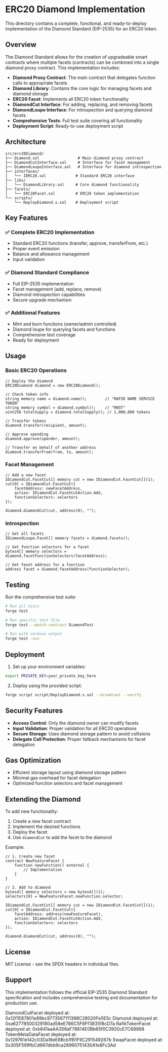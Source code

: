 # ERC20 Diamond Implementation

This directory contains a complete, functional, and ready-to-deploy implementation of the Diamond Standard (EIP-2535) for an ERC20 token.

## Overview

The Diamond Standard allows for the creation of upgradeable smart contracts where multiple facets (contracts) can be combined into a single diamond proxy contract. This implementation includes:

- **Diamond Proxy Contract**: The main contract that delegates function calls to appropriate facets
- **Diamond Library**: Contains the core logic for managing facets and diamond storage
- **ERC20 Facet**: Implements all ERC20 token functionality
- **DiamondCut Interface**: For adding, replacing, and removing facets
- **DiamondLoupe Interface**: For introspection and querying diamond facets
- **Comprehensive Tests**: Full test suite covering all functionality
- **Deployment Script**: Ready-to-use deployment script

## Architecture

```
src/erc20Diamond/
├── Diamond.sol                 # Main diamond proxy contract
├── DiamondCutInterface.sol     # Interface for facet management
├── DiamondLoupeInterface.sol   # Interface for diamond introspection
├── interfaces/
│   └── IERC20.sol             # Standard ERC20 interface
├── libs/
│   └── DiamondLibrary.sol     # Core diamond functionality
├── facets/
│   └── ERC20Facet.sol         # ERC20 token implementation
└── scripts/
    └── DeployDiamond.s.sol    # Deployment script
```

## Key Features

### ✅ Complete ERC20 Implementation
- Standard ERC20 functions (transfer, approve, transferFrom, etc.)
- Proper event emission
- Balance and allowance management
- Input validation

### ✅ Diamond Standard Compliance
- Full EIP-2535 implementation
- Facet management (add, replace, remove)
- Diamond introspection capabilities
- Secure upgrade mechanism

### ✅ Additional Features
- Mint and burn functions (owner/admin controlled)
- Diamond loupe for querying facets and functions
- Comprehensive test coverage
- Ready for deployment

## Usage

### Basic ERC20 Operations

```solidity
// Deploy the diamond
ERC20Diamond diamond = new ERC20Diamond();

// Check token info
string memory name = diamond.name();        // "RAFIK NAME SERVICE TOKEN"
string memory symbol = diamond.symbol();    // "RNST"
uint256 totalSupply = diamond.totalSupply(); // 1,000,000 tokens

// Transfer tokens
diamond.transfer(recipient, amount);

// Approve spending
diamond.approve(spender, amount);

// Transfer on behalf of another address
diamond.transferFrom(from, to, amount);
```

### Facet Management

```solidity
// Add a new facet
IDiamondCut.FacetCut[] memory cut = new IDiamondCut.FacetCut[](1);
cut[0] = IDiamondCut.FacetCut({
    facetAddress: newFacetAddress,
    action: IDiamondCut.FacetCutAction.Add,
    functionSelectors: selectors
});

diamond.diamondCut(cut, address(0), "");
```

### Introspection

```solidity
// Get all facets
IDiamondLoupe.Facet[] memory facets = diamond.facets();

// Get function selectors for a facet
bytes4[] memory selectors = diamond.facetFunctionSelectors(facetAddress);

// Get facet address for a function
address facet = diamond.facetAddress(functionSelector);
```

## Testing

Run the comprehensive test suite:

```bash
# Run all tests
forge test

# Run specific test file
forge test --match-contract DiamondTest

# Run with verbose output
forge test -vvv
```

## Deployment

1. Set up your environment variables:
```bash
export PRIVATE_KEY=your_private_key_here
```

2. Deploy using the provided script:
```bash
forge script script/DeployDiamond.s.sol --broadcast --verify
```

## Security Features

- **Access Control**: Only the diamond owner can modify facets
- **Input Validation**: Proper validation for all ERC20 operations
- **Secure Storage**: Uses diamond storage pattern to avoid collisions
- **Delegate Call Protection**: Proper fallback mechanisms for facet delegation

## Gas Optimization

- Efficient storage layout using diamond storage pattern
- Minimal gas overhead for facet delegation
- Optimized function selectors and facet management

## Extending the Diamond

To add new functionality:

1. Create a new facet contract
2. Implement the desired functions
3. Deploy the facet
4. Use `diamondCut` to add the facet to the diamond

Example:
```solidity
// 1. Create new facet
contract NewFeatureFacet {
    function newFunction() external {
        // Implementation
    }
}

// 2. Add to diamond
bytes4[] memory selectors = new bytes4[](1);
selectors[0] = NewFeatureFacet.newFunction.selector;

IDiamondCut.FacetCut[] memory cut = new IDiamondCut.FacetCut[](1);
cut[0] = IDiamondCut.FacetCut({
    facetAddress: address(newFeatureFacet),
    action: IDiamondCut.FacetCutAction.Add,
    functionSelectors: selectors
});

diamond.diamondCut(cut, address(0), "");
```

## License

MIT License - see the SPDX headers in individual files.

## Support

This implementation follows the official EIP-2535 Diamond Standard specification and includes comprehensive testing and documentation for production use.


  DiamondCutFacet deployed at:  0x12f1E87801e89bc9773567111388C28020Fe5E5c
  Diamond deployed at:  0xa62778500329180ad58eE786C5F6Ff3835f8cD7a
  RafikTokenFacet deployed at:  0xb641aaAA356aF78614E0Bb65f0C3920cE7C68988
  TokenMetaDataFacet deployed at:  0x129761e142c03Da18eE8Bcb1fB1F9C291549267b
  SwapFacet deployed at:  0x305F599fbCd667dbb9ca28960751430A1e8Fc3Ad